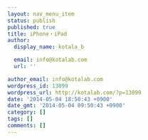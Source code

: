 ```yaml
---
layout: nav_menu_item
status: publish
published: true
title: iPhone・iPad
author:
  display_name: kotala_b

  email: info@kotalab.com
  url: ''

author_email: info@kotalab.com
wordpress_id: 13099
wordpress_url: http://kotalab.com/?p=13099
date: '2014-05-04 18:50:43 +0900'
date_gmt: '2014-05-04 09:50:43 +0900'
category: []
tags: []
comments: []
---
```


